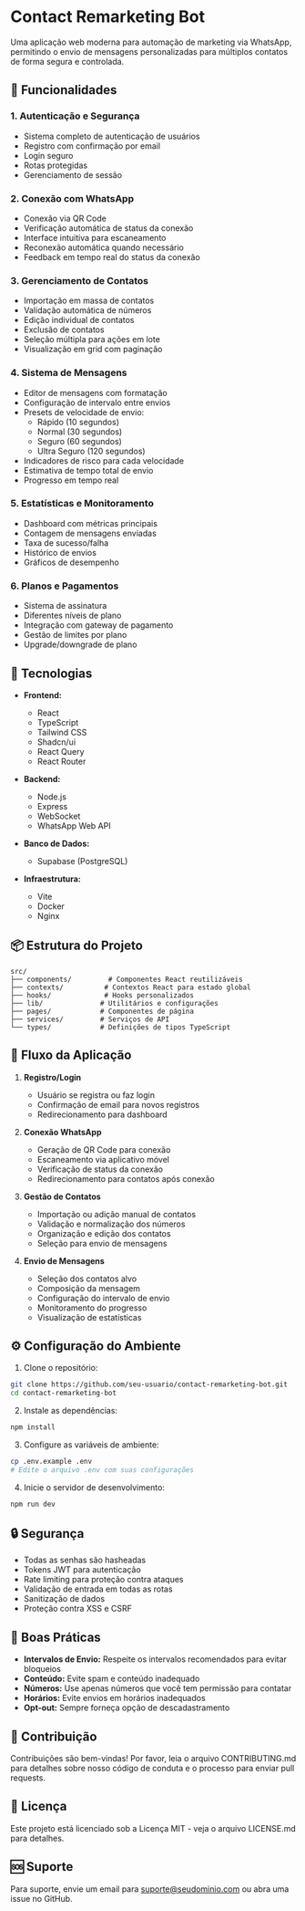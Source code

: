 # Contact Remarketing Bot

Uma aplicação web moderna para automação de marketing via WhatsApp, permitindo o envio de mensagens personalizadas para múltiplos contatos de forma segura e controlada.

## 🚀 Funcionalidades

### 1. Autenticação e Segurança
- Sistema completo de autenticação de usuários
- Registro com confirmação por email
- Login seguro
- Rotas protegidas
- Gerenciamento de sessão

### 2. Conexão com WhatsApp
- Conexão via QR Code
- Verificação automática de status da conexão
- Interface intuitiva para escaneamento
- Reconexão automática quando necessário
- Feedback em tempo real do status da conexão

### 3. Gerenciamento de Contatos
- Importação em massa de contatos
- Validação automática de números
- Edição individual de contatos
- Exclusão de contatos
- Seleção múltipla para ações em lote
- Visualização em grid com paginação

### 4. Sistema de Mensagens
- Editor de mensagens com formatação
- Configuração de intervalo entre envios
- Presets de velocidade de envio:
  - Rápido (10 segundos)
  - Normal (30 segundos)
  - Seguro (60 segundos)
  - Ultra Seguro (120 segundos)
- Indicadores de risco para cada velocidade
- Estimativa de tempo total de envio
- Progresso em tempo real

### 5. Estatísticas e Monitoramento
- Dashboard com métricas principais
- Contagem de mensagens enviadas
- Taxa de sucesso/falha
- Histórico de envios
- Gráficos de desempenho

### 6. Planos e Pagamentos
- Sistema de assinatura
- Diferentes níveis de plano
- Integração com gateway de pagamento
- Gestão de limites por plano
- Upgrade/downgrade de plano

## 🔧 Tecnologias

- **Frontend:**
  - React
  - TypeScript
  - Tailwind CSS
  - Shadcn/ui
  - React Query
  - React Router

- **Backend:**
  - Node.js
  - Express
  - WebSocket
  - WhatsApp Web API

- **Banco de Dados:**
  - Supabase (PostgreSQL)

- **Infraestrutura:**
  - Vite
  - Docker
  - Nginx

## 📦 Estrutura do Projeto

```
src/
├── components/         # Componentes React reutilizáveis
├── contexts/          # Contextos React para estado global
├── hooks/             # Hooks personalizados
├── lib/              # Utilitários e configurações
├── pages/            # Componentes de página
├── services/         # Serviços de API
└── types/            # Definições de tipos TypeScript
```

## 🌊 Fluxo da Aplicação

1. **Registro/Login**
   - Usuário se registra ou faz login
   - Confirmação de email para novos registros
   - Redirecionamento para dashboard

2. **Conexão WhatsApp**
   - Geração de QR Code para conexão
   - Escaneamento via aplicativo móvel
   - Verificação de status da conexão
   - Redirecionamento para contatos após conexão

3. **Gestão de Contatos**
   - Importação ou adição manual de contatos
   - Validação e normalização dos números
   - Organização e edição dos contatos
   - Seleção para envio de mensagens

4. **Envio de Mensagens**
   - Seleção dos contatos alvo
   - Composição da mensagem
   - Configuração do intervalo de envio
   - Monitoramento do progresso
   - Visualização de estatísticas

## ⚙️ Configuração do Ambiente

1. Clone o repositório:
```bash
git clone https://github.com/seu-usuario/contact-remarketing-bot.git
cd contact-remarketing-bot
```

2. Instale as dependências:
```bash
npm install
```

3. Configure as variáveis de ambiente:
```bash
cp .env.example .env
# Edite o arquivo .env com suas configurações
```

4. Inicie o servidor de desenvolvimento:
```bash
npm run dev
```

## 🔒 Segurança

- Todas as senhas são hasheadas
- Tokens JWT para autenticação
- Rate limiting para proteção contra ataques
- Validação de entrada em todas as rotas
- Sanitização de dados
- Proteção contra XSS e CSRF

## 📝 Boas Práticas

- **Intervalos de Envio:** Respeite os intervalos recomendados para evitar bloqueios
- **Conteúdo:** Evite spam e conteúdo inadequado
- **Números:** Use apenas números que você tem permissão para contatar
- **Horários:** Evite envios em horários inadequados
- **Opt-out:** Sempre forneça opção de descadastramento

## 🤝 Contribuição

Contribuições são bem-vindas! Por favor, leia o arquivo CONTRIBUTING.md para detalhes sobre nosso código de conduta e o processo para enviar pull requests.

## 📄 Licença

Este projeto está licenciado sob a Licença MIT - veja o arquivo LICENSE.md para detalhes.

## 🆘 Suporte

Para suporte, envie um email para suporte@seudominio.com ou abra uma issue no GitHub.
